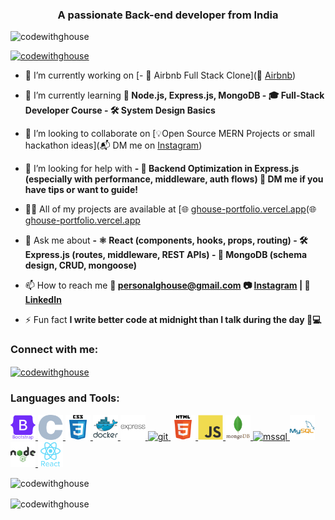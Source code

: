 <h3 align="center">A passionate Back-end developer from India</h3>

<p align="left"> <img src="https://komarev.com/ghpvc/?username=codewithghouse&label=Profile%20views&color=0e75b6&style=flat" alt="codewithghouse" /> </p>

<p align="left"> <a href="https://github.com/ryo-ma/github-profile-trophy"><img src="https://github-profile-trophy.vercel.app/?username=codewithghouse" alt="codewithghouse" /></a> </p>

- 🔭 I’m currently working on [- 🏡 Airbnb Full Stack Clone](🔗 [Airbnb](https://github.com/yourusername/airbnb-clone))

- 🌱 I’m currently learning **🔧 **Node.js**, **Express.js**, **MongoDB** - 🎓 Full-Stack Developer Course - 🛠 System Design Basics**

- 👯 I’m looking to collaborate on [💡Open Source MERN Projects or small hackathon ideas](📬 DM me on [Instagram](https://instagram.com/codewithghouse))

- 🤝 I’m looking for help with **- 🚀 **Backend Optimization in Express.js** (especially with performance, middleware, auth flows) 🧠 DM me if you have tips or want to guide!**

- 👨‍💻 All of my projects are available at [🌐 [ghouse-portfolio.vercel.app](https://ghouse-portfolio.vercel.app)(🌐 [ghouse-portfolio.vercel.app](https://ghouse-portfolio.vercel.app)

- 💬 Ask me about **- ⚛️ React (components, hooks, props, routing) - 🛠 Express.js (routes, middleware, REST APIs) - 🍃 MongoDB (schema design, CRUD, mongoose)**

- 📫 How to reach me **📧 personalghouse@gmail.com 📷 [Instagram](https://instagram.com/codewithghouse) | 🔗 [LinkedIn](https://linkedin.com/in/codewithghouse)**

- ⚡ Fun fact **I write better code at midnight than I talk during the day 🦉💻**

<h3 align="left">Connect with me:</h3>
<p align="left">
<a href="https://linkedin.com/in/codewithghouse" target="blank"><img align="center" src="https://raw.githubusercontent.com/rahuldkjain/github-profile-readme-generator/master/src/images/icons/Social/linked-in-alt.svg" alt="codewithghouse" height="30" width="40" /></a>
</p>

<h3 align="left">Languages and Tools:</h3>
<p align="left"> <a href="https://getbootstrap.com" target="_blank" rel="noreferrer"> <img src="https://raw.githubusercontent.com/devicons/devicon/master/icons/bootstrap/bootstrap-plain-wordmark.svg" alt="bootstrap" width="40" height="40"/> </a> <a href="https://www.cprogramming.com/" target="_blank" rel="noreferrer"> <img src="https://raw.githubusercontent.com/devicons/devicon/master/icons/c/c-original.svg" alt="c" width="40" height="40"/> </a> <a href="https://www.w3schools.com/css/" target="_blank" rel="noreferrer"> <img src="https://raw.githubusercontent.com/devicons/devicon/master/icons/css3/css3-original-wordmark.svg" alt="css3" width="40" height="40"/> </a> <a href="https://www.docker.com/" target="_blank" rel="noreferrer"> <img src="https://raw.githubusercontent.com/devicons/devicon/master/icons/docker/docker-original-wordmark.svg" alt="docker" width="40" height="40"/> </a> <a href="https://expressjs.com" target="_blank" rel="noreferrer"> <img src="https://raw.githubusercontent.com/devicons/devicon/master/icons/express/express-original-wordmark.svg" alt="express" width="40" height="40"/> </a> <a href="https://git-scm.com/" target="_blank" rel="noreferrer"> <img src="https://www.vectorlogo.zone/logos/git-scm/git-scm-icon.svg" alt="git" width="40" height="40"/> </a> <a href="https://www.w3.org/html/" target="_blank" rel="noreferrer"> <img src="https://raw.githubusercontent.com/devicons/devicon/master/icons/html5/html5-original-wordmark.svg" alt="html5" width="40" height="40"/> </a> <a href="https://developer.mozilla.org/en-US/docs/Web/JavaScript" target="_blank" rel="noreferrer"> <img src="https://raw.githubusercontent.com/devicons/devicon/master/icons/javascript/javascript-original.svg" alt="javascript" width="40" height="40"/> </a> <a href="https://www.mongodb.com/" target="_blank" rel="noreferrer"> <img src="https://raw.githubusercontent.com/devicons/devicon/master/icons/mongodb/mongodb-original-wordmark.svg" alt="mongodb" width="40" height="40"/> </a> <a href="https://www.microsoft.com/en-us/sql-server" target="_blank" rel="noreferrer"> <img src="https://www.svgrepo.com/show/303229/microsoft-sql-server-logo.svg" alt="mssql" width="40" height="40"/> </a> <a href="https://www.mysql.com/" target="_blank" rel="noreferrer"> <img src="https://raw.githubusercontent.com/devicons/devicon/master/icons/mysql/mysql-original-wordmark.svg" alt="mysql" width="40" height="40"/> </a> <a href="https://nodejs.org" target="_blank" rel="noreferrer"> <img src="https://raw.githubusercontent.com/devicons/devicon/master/icons/nodejs/nodejs-original-wordmark.svg" alt="nodejs" width="40" height="40"/> </a> <a href="https://reactjs.org/" target="_blank" rel="noreferrer"> <img src="https://raw.githubusercontent.com/devicons/devicon/master/icons/react/react-original-wordmark.svg" alt="react" width="40" height="40"/> </a> </p>

<p><img align="center" src="https://github-readme-stats.vercel.app/api/top-langs?username=codewithghouse&show_icons=true&locale=en&layout=compact" alt="codewithghouse" /></p>

<p><img align="center" src="https://github-readme-streak-stats.herokuapp.com/?user=codewithghouse&" alt="codewithghouse" /></p>
